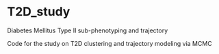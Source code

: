 # T2D_study
Diabetes Mellitus Type II sub-phenotyping and trajectory

Code for the study on T2D clustering and trajectory modeling via MCMC
